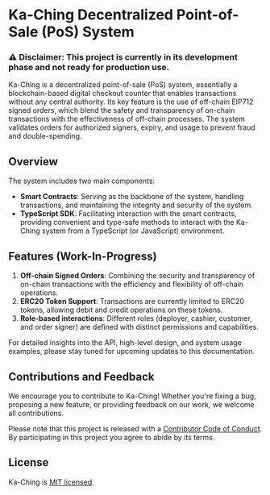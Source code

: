 # Ka-Ching Decentralized Point-of-Sale (PoS) System

### ⚠️ **Disclaimer: This project is currently in its development phase and not ready for production use.**

Ka-Ching is a decentralized point-of-sale (PoS) system, essentially a blockchain-based digital checkout counter that enables transactions without any central authority. Its key feature is the use of off-chain EIP712 signed orders, which blend the safety and transparency of on-chain transactions with the effectiveness of off-chain processes. The system validates orders for authorized signers, expiry, and usage to prevent fraud and double-spending.

## Overview

The system includes two main components:

- **Smart Contracts**: Serving as the backbone of the system, handling transactions, and maintaining the integrity and security of the system.
- **TypeScript SDK**: Facilitating interaction with the smart contracts, providing convenient and type-safe methods to interact with the Ka-Ching system from a TypeScript (or JavaScript) environment.

## Features (Work-In-Progress)

1. **Off-chain Signed Orders**: Combining the security and transparency of on-chain transactions with the efficiency and flexibility of off-chain operations.
2. **ERC20 Token Support**: Transactions are currently limited to ERC20 tokens, allowing debit and credit operations on these tokens.
3. **Role-based interactions**: Different roles (deployer, cashier, customer, and order signer) are defined with distinct permissions and capabilities.

For detailed insights into the API, high-level design, and system usage examples, please stay tuned for upcoming updates to this documentation.

## Contributions and Feedback

We encourage you to contribute to Ka-Ching! Whether you're fixing a bug, proposing a new feature, or providing feedback on our work, we welcome all contributions.

Please note that this project is released with a [Contributor Code of Conduct](https://www.contributor-covenant.org/). By participating in this project you agree to abide by its terms.

## License

Ka-Ching is [MIT licensed](LICENSE).
